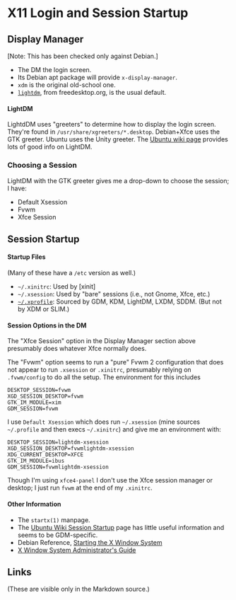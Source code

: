 X11 Login and Session Startup
=============================

Display Manager
---------------

[Note: This has been checked only against Debian.]

* The DM the login screen.
* Its Debian apt package will provide `x-display-manager`.
* `xdm` is the original old-school one.
* [`lightdm`], from freedesktop.org, is the usual default.

#### LightDM

LightdDM uses "greeters" to determine how to display the login screen.
They're found in `/usr/share/xgreeters/*.desktop`. Debian+Xfce uses
the GTK greeter. Ubuntu uses the Unity greeter. The [Ubuntu wiki
page][uw-lightdm] provides lots of good info on LightDM.

### Choosing a Session

LightDM with the GTK greeter gives me a drop-down to choose the
session; I have:

* Default Xsession
* Fvwm
* Xfce Session


Session Startup
---------------

#### Startup Files

(Many of these have a `/etc` version as well.)

* `~/.xinitrc`: Used by [xinit]
* `~/.xsession`: Used by "bare" sessions (i.e., not Gnome, Xfce, etc.)
* [`~/.xprofile`]: Sourced by GDM, KDM, LightDM, LXDM, SDDM. (But not
  by XDM or SLIM.)


#### Session Options in the DM

The "Xfce Session" option in the Display Manager section above
presumably does whatever Xfce normally does.

The "Fvwm" option seems to run a "pure" Fvwm 2 configuration that does
not appear to run `.xsession` or `.xinitrc`, presumably relying on
`.fvwm/config` to do all the setup. The environment for this includes

    DESKTOP_SESSION=fvwm
    XGD_SESSION_DESKTOP=fvwm
    GTK_IM_MODULE=xim
    GDM_SESSION=fvwm

I use `Default Xsession` which does run `~/.xsession` (mine sources
`~/.profile` and then execs `~/.xinitrc`) and give me an environment with:

    DESKTOP_SESSION=lightdm-xsession
    XGD_SESSION_DESKTOP=fvwmlightdm-xsession
    XDG_CURRENT_DESKTOP=XFCE
    GTK_IM_MODULE=ibus
    GDM_SESSION=fvwmlightdm-xsession

Though I'm using `xfce4-panel` I don't use the Xfce session manager
or desktop; I just run `fvwm` at the end of my `.xinitrc`.

#### Other Information

* The `startx(1)` manpage.
* The [Ubuntu Wiki Session Startup][uw-ses-start] page has little
  useful information and seems to be GDM-specific.
* Debian Reference, [Starting the X Window System][debref-startx]
* [X Window System Administrator's Guide][x11-admin-guide]


Links
-----

(These are visible only in the Markdown source.)

[`lightdm`]: https://freedesktop.org/wiki/Software/LightDM/
[uw-lightdm]: https://wiki.ubuntu.com/LightDM
[`xinit`]: https://wiki.archlinux.org/index.php/Xinit
[`~/.xprofile`]: https://wiki.archlinux.org/index.php/Xprofile
[uw-ses-start]: https://wiki.ubuntu.com/X/Config/SessionStartup
[debref-startx]: https://www.debian.org/doc/manuals/debian-reference/ch07.en.html#_starting_the_x_window_system
[x11-admin-guide]: https://archive.org/details/xwindowsystemadm08muimiss
